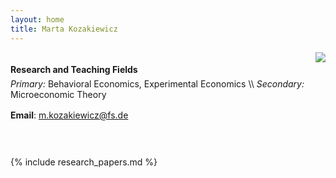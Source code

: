 ```yaml
---
layout: home
title: Marta Kozakiewicz
---
```


<img class="profile-picture" align="right" src="{{site.path}}/assets/photo.jpg">


<!-- <p style="font-size:100%;padding-bottom:0;margin-bottom:1.4em;margin-top:2.5em;line-height: 0em;"> I am currently on the job market. &nbsp;
 In my current research I focus on beliefs formation and learning.</p> -->


<!-- <p style="font-size:18px;font-weight=bold;">Research and Teaching Fields </p> -->
<p style="font-size:100%;font-weight:bold;padding-bottom:0;margin-bottom:1em;margin-top:3em;line-height: 0em;">Research and Teaching Fields</p>
<span style="font-size:100%;font-style:italic"> Primary: </span>  <span style="font-size:100%;"> Behavioral Economics, Experimental Economics</span> \\
<span style="font-size:100%;font-style:italic"> Secondary: </span> <span style="font-size:100%"> Microeconomic Theory</span> 

<div style="padding: 1px"> </div>

**Email**: m.kozakiewicz@fs.de

<div style="padding: 15px"> </div>

{% include research_papers.md %}


